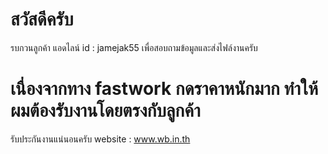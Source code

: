 
# สวัสดีครับ

รบกวนลูกค้า แอดไลน์ id : jamejak55
เพื่อสอบถามข้อมูลและส่งไฟล์งานครับ

# เนื่องจากทาง fastwork กดราคาหนักมาก ทำให้ผมต้องรับงานโดยตรงกับลูกค้า
รับประกันงานแน่นอนครับ
website : www.wb.in.th